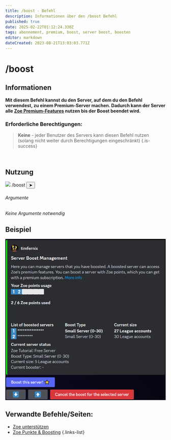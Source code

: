 ```yaml
---
title: /boost - Befehl
description: Informationen über den /boost Befehl
published: true
date: 2025-02-22T01:12:24.330Z
tags: abonnement, premium, boost, server boost, boosten
editor: markdown
dateCreated: 2023-08-21T13:03:03.771Z
---
```


# /boost
## Informationen
**Mit diesem Befehl kannst du den Server, auf dem du den Befehl verwendest, zu einem Premium-Server machen. Dadurch kann der Server alle [Zoe Premium-Features](/de/support) nutzen bis der Boost beendet wird.**
<br>

### Erforderliche Berechtigungen:
>**Keine** - jeder Benutzer des Servers kann diesen Befehl nutzen (solang nicht weiter durch Berechtigungen eingeschränkt) {.is-success}

<br>

## Nutzung
<div class="discord-preview">
    <div class="dcp-chatbar">
        <img src="/zoe_logo.png" class="dcp-avatar">
        <span class="dcp-command">/boost</span>
        <button class="dcp-send-btn">&#10148;</button> 
    </div>
</div>

###### Argumente
*Keine Argumente notwendig*
<br>

## Beispiel
![](/img/commands/boost.png)
<br>

## Verwandte Befehle/Seiten:
-   [Zoe unterstützen](/de/support)
-   [Zoe Punkte & Boosting](/de/Zoe-Points-And-Boosting)
{.links-list}